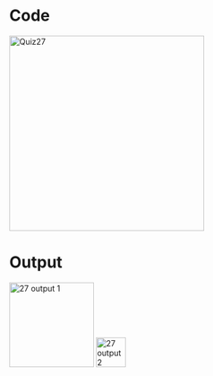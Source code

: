 # Code
<img width="348" alt="Quiz27" src="https://user-images.githubusercontent.com/82266864/152158831-f85d3b07-6a6c-453d-8fcb-a79998a97c7b.png">

# Output
<img width="151" alt="27 output 1" src="https://user-images.githubusercontent.com/82266864/152158869-1845a838-c7a3-4c8e-ac99-04a36ce8ddf9.png">
<img width="53" alt="27 output 2" src="https://user-images.githubusercontent.com/82266864/152158874-5eef97ba-181b-444a-aa42-7490527336d9.png">
